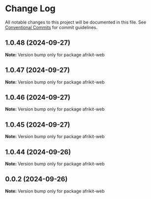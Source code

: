 # Change Log

All notable changes to this project will be documented in this file.
See [Conventional Commits](https://conventionalcommits.org) for commit guidelines.

## 1.0.48 (2024-09-27)

**Note:** Version bump only for package afrikit-web

## 1.0.47 (2024-09-27)

**Note:** Version bump only for package afrikit-web

## 1.0.46 (2024-09-27)

**Note:** Version bump only for package afrikit-web

## 1.0.45 (2024-09-27)

**Note:** Version bump only for package afrikit-web

## 1.0.44 (2024-09-26)

**Note:** Version bump only for package afrikit-web

## 0.0.2 (2024-09-26)

**Note:** Version bump only for package afrikit-web
